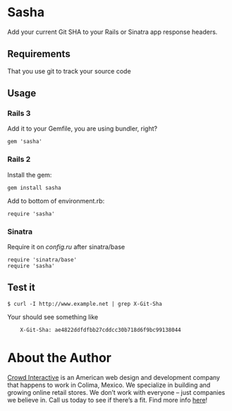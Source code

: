 # Sasha

Add your current Git SHA to your Rails or Sinatra app
response headers.

## Requirements

That you use git to track your source code

## Usage

### Rails 3

Add it to your Gemfile, you are using bundler, right?

    gem 'sasha'

### Rails 2

Install the gem:

    gem install sasha

Add to bottom of environment.rb:

    require 'sasha'

### Sinatra

Require it on *config.ru* after sinatra/base

    require 'sinatra/base'
    require 'sasha'

## Test it

    $ curl -I http://www.example.net | grep X-Git-Sha

Your should see something like

		X-Git-Sha: ae4822ddfdfbb27cddcc30b718d6f9bc99138044

# About the Author

[Crowd Interactive](http://www.crowdint.com) is an American web design and development company
that happens to work in Colima, Mexico.
We specialize in building and growing online retail stores.
We don’t work with everyone – just companies we believe in. Call us today to see if there’s a fit.
Find more info [here](http://www.crowdint.com)!
